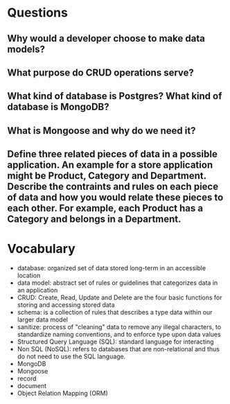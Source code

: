 # Questions
## Why would a developer choose to make data models?
## What purpose do CRUD operations serve?
## What kind of database is Postgres? What kind of database is MongoDB?
## What is Mongoose and why do we need it?
## Define three related pieces of data in a possible application. An example for a store application might be Product, Category and Department. Describe the contraints and rules on each piece of data and how you would relate these pieces to each other. For example, each Product has a Category and belongs in a Department.


# Vocabulary
  * database: organized set of data stored long-term in an accessible location
  * data model: abstract set of rules or guidelines that categorizes data in an application
  * CRUD: Create, Read, Update and Delete are the four basic functions for storing and accessing stored data
  * schema: is a collection of rules that describes a type data within our larger data model
  * sanitize: process of "cleaning" data to remove any illegal characters, to standardize naming conventions, and to enforce type upon data values
  * Structured Query Language (SQL): standard language for interacting 
  * Non SQL (NoSQL): refers to databases that are non-relational and thus do not need to use the SQL language.
  * MongoDB
  * Mongoose
  * record
  * document
  * Object Relation Mapping (ORM)
